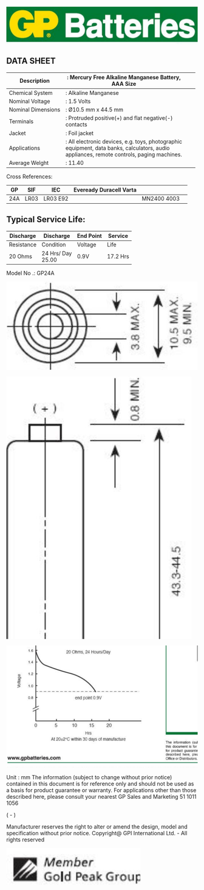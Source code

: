 ![](_page_0_Picture_0.jpeg)

## DATA SHEET

| Description        | : Mercury Free Alkaline Manganese Battery,<br>AAA Size                                                                                          |  |  |
|--------------------|-------------------------------------------------------------------------------------------------------------------------------------------------|--|--|
| Chemical System    | : Alkaline Manganese                                                                                                                            |  |  |
| Nominal Voltage    | : 1.5 Volts                                                                                                                                     |  |  |
| Nominal Dimensions | : Ø10.5 mm x 44.5 mm                                                                                                                            |  |  |
| Terminals          | : Protruded positive(+) and flat negative(-)<br>contacts                                                                                        |  |  |
| Jacket             | : Foil jacket                                                                                                                                   |  |  |
| Applications       | : All electronic devices, e.g. toys, photographic<br>equipment, data banks, calculators, audio<br>appliances, remote controls, paging machines. |  |  |
| Average Welght     | : 11.40                                                                                                                                         |  |  |

Cross References:

| GP  | SIF  | IEC      | Eveready Duracell Varta |             |  |
|-----|------|----------|-------------------------|-------------|--|
| 24A | LR03 | LR03 E92 |                         | MN2400 4003 |  |

## Typical Service Life:

| Discharge  | Discharge            | End Point | Service  |
|------------|----------------------|-----------|----------|
| Resistance | Condition            | Voltage   | Life     |
| 20 Ohms    | 24 Hrs/ Day<br>25.00 | 0.9V      | 17.2 Hrs |

Model No .: GP24A

![](_page_0_Figure_8.jpeg)

![](_page_0_Figure_9.jpeg)

![](_page_0_Figure_11.jpeg)

Unit : mm The information (subject to change without prior notice) contained in this document is for reference only and should not be used as a basis for product guarantee or warranty. For applications other than those described here, please consult your nearest GP Sales and Marketing 51 1011 1056

( - )

Manufacturer reserves the right to alter or amend the design, model and specification without prior notice. Copyright@ GPI International Ltd. - All rights reserved

![](_page_0_Picture_14.jpeg)